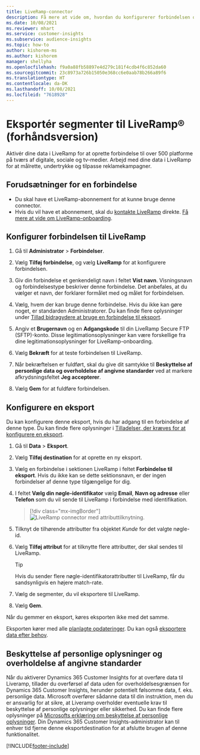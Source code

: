 ```yaml
---
title: LiveRamp-connector
description: Få mere at vide om, hvordan du konfigurerer forbindelsen og eksporten til LiveRamp.
ms.date: 10/08/2021
ms.reviewer: mhart
ms.service: customer-insights
ms.subservice: audience-insights
ms.topic: how-to
author: kishorem-ms
ms.author: kishorem
manager: shellyha
ms.openlocfilehash: f9a0a88fb58897e4d279c181f4cdb4f6c852da60
ms.sourcegitcommit: 23c8973a726b15050e368cc6e0aab78b266a89f6
ms.translationtype: HT
ms.contentlocale: da-DK
ms.lasthandoff: 10/08/2021
ms.locfileid: "7618928"
---
```

# <a name="export-segments-to-liverampreg-preview"></a>Eksportér segmenter til LiveRamp&reg; (forhåndsversion)

Aktivér dine data i LiveRamp for at oprette forbindelse til over 500 platforme på tværs af digitale, sociale og tv-medier. Arbejd med dine data i LiveRamp for at målrette, undertrykke og tilpasse reklamekampagner.

## <a name="prerequisites-for-a-connection"></a>Forudsætninger for en forbindelse

- Du skal have et LiveRamp-abonnement for at kunne bruge denne connector.
- Hvis du vil have et abonnement, skal du [kontakte LiveRamp](https://liveramp.com/contact/) direkte. [Få mere at vide om LiveRamp-onboarding](https://liveramp.com/our-platform/data-onboarding/).

## <a name="set-up-connection-to-liveramp"></a>Konfigurer forbindelsen til LiveRamp

1. Gå til **Administrator** > **Forbindelser**.

1. Vælg **Tilføj forbindelse**, og vælg **LiveRamp** for at konfigurere forbindelsen.

1. Giv din forbindelse et genkendeligt navn i feltet **Vist navn**. Visningsnavn og forbindelsestype beskriver denne forbindelse. Det anbefales, at du vælger et navn, der forklarer formålet med og målet for forbindelsen.

1. Vælg, hvem der kan bruge denne forbindelse. Hvis du ikke kan gøre noget, er standarden Administratorer. Du kan finde flere oplysninger under [Tillad bidragydere at bruge en forbindelse til eksport](connections.md#allow-contributors-to-use-a-connection-for-exports).

1. Angiv et **Brugernavn** og en **Adgangskode** til din LiveRamp Secure FTP (SFTP)-konto.
Disse legitimationsoplysninger kan være forskellige fra dine legitimationsoplysninger for LiveRamp-onboarding.

1. Vælg **Bekræft** for at teste forbindelsen til LiveRamp.

1. Når bekræftelsen er fuldført, skal du give dit samtykke til **Beskyttelse af personlige data og overholdelse af angivne standarder** ved at markere afkrydsningsfeltet **Jeg accepterer**.

1. Vælg **Gem** for at fuldføre forbindelsen.

## <a name="configure-an-export"></a>Konfigurere en eksport

Du kan konfigurere denne eksport, hvis du har adgang til en forbindelse af denne type. Du kan finde flere oplysninger i [Tilladelser, der kræves for at konfigurere en eksport](export-destinations.md#set-up-a-new-export).

1. Gå til **Data** > **Eksport**.

1. Vælg **Tilføj destination** for at oprette en ny eksport.

1. Vælg en forbindelse i sektionen LiveRamp i feltet **Forbindelse til eksport**. Hvis du ikke kan se dette sektionsnavn, er der ingen forbindelser af denne type tilgængelige for dig.

1. I feltet **Vælg din nøgle-identifikator** vælg **Email**, **Navn og adresse** eller **Telefon** som du vil sende til LiveRamp i forbindelse med identifikation.
   > [!div class="mx-imgBorder"]
   > ![LiveRamp connector med attributtilknytning.](media/export-liveramp-segments.png "LiveRamp connector med attributtilknytning")

1. Tilknyt de tilhørende attributter fra objektet *Kunde* for det valgte nøgle-id.

1. Vælg **Tilføj attribut** for at tilknytte flere attributter, der skal sendes til LiveRamp.

   > [!TIP]
   > Hvis du sender flere nøgle-identifikatorattributter til LiveRamp, får du sandsynligvis en højere match-rate.

1. Vælg de segmenter, du vil eksportere til LiveRamp.

1. Vælg **Gem**.

Når du gemmer en eksport, køres eksporten ikke med det samme.

Eksporten kører med alle [planlagte opdateringer](system.md#schedule-tab). Du kan også [eksportere data efter behov](export-destinations.md#run-exports-on-demand). 


## <a name="data-privacy-and-compliance"></a>Beskyttelse af personlige oplysninger og overholdelse af angivne standarder

Når du aktiverer Dynamics 365 Customer Insights for at overføre data til Liveramp, tillader du overførsel af data uden for overholdelsesgrænsen for Dynamics 365 Customer Insights, herunder potentielt følsomme data, f. eks. personlige data. Microsoft overfører sådanne data til din instruktion, men du er ansvarlig for at sikre, at Liveramp overholder eventuelle krav til beskyttelse af personlige oplysninger eller sikkerhed. Du kan finde flere oplysninger på [Microsofts erklæring om beskyttelse af personlige oplysninger](https://go.microsoft.com/fwlink/?linkid=396732).
Din Dynamics 365 Customer Insights-administrator kan til enhver tid fjerne denne eksportdestination for at afslutte brugen af denne funktionalitet.

[!INCLUDE[footer-include](../includes/footer-banner.md)]
